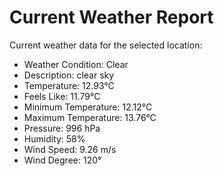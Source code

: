 # Current Weather Report
Current weather data for the selected location:
- Weather Condition: Clear
- Description: clear sky
- Temperature: 12.93°C
- Feels Like: 11.79°C
- Minimum Temperature: 12.12°C
- Maximum Temperature: 13.76°C
- Pressure: 996 hPa
- Humidity: 58%
- Wind Speed: 9.26 m/s
- Wind Degree: 120°
